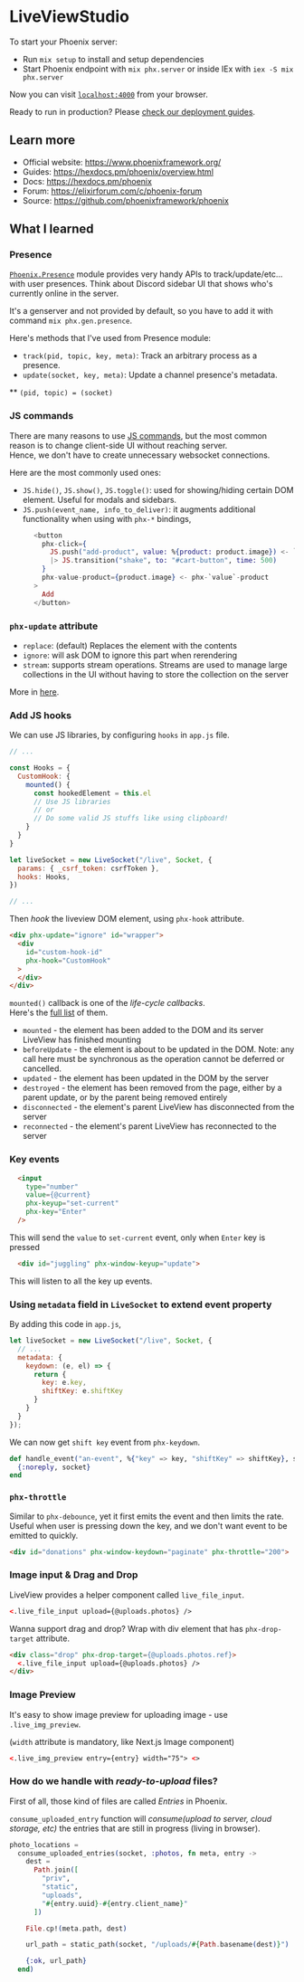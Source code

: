 # LiveViewStudio
To start your Phoenix server:

  * Run `mix setup` to install and setup dependencies
  * Start Phoenix endpoint with `mix phx.server` or inside IEx with `iex -S mix phx.server`

Now you can visit [`localhost:4000`](http://localhost:4000) from your browser.

Ready to run in production? Please [check our deployment guides](https://hexdocs.pm/phoenix/deployment.html).

## Learn more

  * Official website: <https://www.phoenixframework.org/>
  * Guides: <https://hexdocs.pm/phoenix/overview.html>
  * Docs: <https://hexdocs.pm/phoenix>
  * Forum: <https://elixirforum.com/c/phoenix-forum>
  * Source: <https://github.com/phoenixframework/phoenix>


## What I learned

### Presence

[`Phoenix.Presence`](https://hexdocs.pm/phoenix/Phoenix.Presence.html) module provides very handy APIs to track/update/etc... with user presences. 
Think about Discord sidebar UI that shows who's currently online in the server.  

It's a genserver and not provided by default, so you have to add it with command `mix phx.gen.presence`.  

Here's methods that I've used from Presence module:
- `track(pid, topic, key, meta)`: Track an arbitrary process as a presence.
- `update(socket, key, meta)`: Update a channel presence's metadata.

** `(pid, topic) = (socket)`


### JS commands

There are many reasons to use [JS commands](https://hexdocs.pm/phoenix_live_view/Phoenix.LiveView.JS.html), 
but the most common reason is to change client-side UI without reaching server.   
Hence, we don't have to create unnecessary websocket connections.  

Here are the most commonly used ones:
- `JS.hide()`, `JS.show()`, `JS.toggle()`: used for showing/hiding certain DOM element. Useful for modals and sidebars.
- `JS.push(event_name, info_to_deliver)`: it augments additional functionality when using with `phx-*` bindings, 
```elixir
      <button
        phx-click={
          JS.push("add-product", value: %{product: product.image}) <- `value`
          |> JS.transition("shake", to: "#cart-button", time: 500)
        }
        phx-value-product={product.image} <- phx-`value`-product
      >
        Add
      </button>
```

### `phx-update` attribute

- `replace`: (default) Replaces the element with the contents
- `ignore`: will ask DOM to ignore this part when rerendering
- `stream`: supports stream operations. Streams are used to manage large collections in the UI without having to store the collection on the server
  
More in [here](https://hexdocs.pm/phoenix_live_view/dom-patching.html).

### Add JS hooks

We can use JS libraries, by configuring `hooks` in `app.js` file.

```js
// ...

const Hooks = {
  CustomHook: {
    mounted() {
      const hookedElement = this.el
      // Use JS libraries 
      // or
      // Do some valid JS stuffs like using clipboard!
    }
  }
}

let liveSocket = new LiveSocket("/live", Socket, {
  params: { _csrf_token: csrfToken },
  hooks: Hooks, 
})

// ...
```

Then _hook_ the liveview DOM element, using `phx-hook` attribute.

```html
<div phx-update="ignore" id="wrapper">
  <div
    id="custom-hook-id"
    phx-hook="CustomHook"    
  >
  </div>
</div>
```

`mounted()` callback is one of the _life-cycle callbacks_.   
Here's the [full list](https://hexdocs.pm/phoenix_live_view/js-interop.html#client-hooks-via-phx-hook) of them.

* `mounted` - the element has been added to the DOM and its server LiveView has finished mounting
* `beforeUpdate` - the element is about to be updated in the DOM. Note: any call here must be synchronous as the operation cannot be deferred or cancelled.
* `updated` - the element has been updated in the DOM by the server
* `destroyed` - the element has been removed from the page, either by a parent update, or by the parent being removed entirely
* `disconnected` - the element's parent LiveView has disconnected from the server
* `reconnected` - the element's parent LiveView has reconnected to the server

### Key events

```html
  <input
    type="number"
    value={@current}
    phx-keyup="set-current"
    phx-key="Enter"
  />
```

This will send the `value` to `set-current` event, only when `Enter` key is pressed


```html
  <div id="juggling" phx-window-keyup="update">
```

This will listen to all the key up events.

### Using `metadata` field in `LiveSocket` to extend event property

By adding this code in `app.js`,

```javascript
let liveSocket = new LiveSocket("/live", Socket, {
  // ...
  metadata: {
    keydown: (e, el) => {
      return {
        key: e.key,
        shiftKey: e.shiftKey
      }
    }
  }
});
```

We can now get `shift key` event from `phx-keydown`.

```elixir
def handle_event("an-event", %{"key" => key, "shiftKey" => shiftKey}, socket) do
  {:noreply, socket}
end
```

### `phx-throttle`
Similar to `phx-debounce`, yet it first emits the event and then limits the rate. Useful when user is pressing down the key, and we don't want event to be emitted to quickly.

```html
<div id="donations" phx-window-keydown="paginate" phx-throttle="200">
```

### Image input & Drag and Drop

LiveView provides a helper component called `live_file_input`.

```html
<.live_file_input upload={@uploads.photos} />
```

Wanna support drag and drop? Wrap with div element that has `phx-drop-target` attribute.

```html
<div class="drop" phx-drop-target={@uploads.photos.ref}>
  <.live_file_input upload={@uploads.photos} />
</div>
```

### Image Preview

It's easy to show image preview for uploading image - use `.live_img_preview`.   

(`width` attribute is mandatory, like Next.js Image component)

```html
<.live_img_preview entry={entry} width="75"> <>
```

### How do we handle with _ready-to-upload_ files?

First of all, those kind of files are called _Entries_ in Phoenix.  

`consume_uploaded_entry` function will _consume(upload to server, cloud storage, etc)_ the entries that are still in progress (living in browser).  

```elixir
photo_locations =
  consume_uploaded_entries(socket, :photos, fn meta, entry ->
    dest =
      Path.join([
        "priv",
        "static",
        "uploads",
        "#{entry.uuid}-#{entry.client_name}"
      ])

    File.cp!(meta.path, dest)

    url_path = static_path(socket, "/uploads/#{Path.basename(dest)}")

    {:ok, url_path}
  end)
```